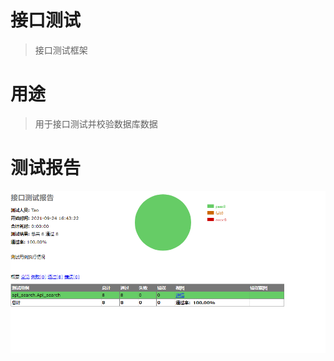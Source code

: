 # 接口测试

>接口测试框架

# 用途

>用于接口测试并校验数据库数据

# 测试报告
![Image](https://github.com/Tao99/api-autotest/blob/master/screenshot/report.png)


